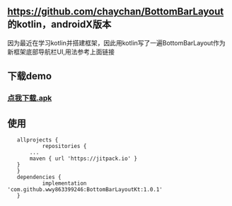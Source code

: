 ## https://github.com/chaychan/BottomBarLayout  的kotlin，androidX版本
   因为最近在学习kotlin并搭建框架，因此用kotlin写了一遍BottomBarLayout作为新框架底部导航栏UI,用法参考上面链接
   
## 下载demo 
### [点我下载.apk](https://github.com/wwy863399246/BottomBarLayoutKt/tree/master/apk/release/app-release.apk)
## 使用
 ```
    allprojects {
	        repositories {
		...
		maven { url 'https://jitpack.io' }
	}
	}
    dependencies {
	        implementation 'com.github.wwy863399246:BottomBarLayoutKt:1.0.1'
	}   
  ```



